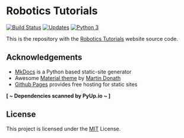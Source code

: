 # Robotics Tutorials
[![Build Status](https://travis-ci.org/robotuts/robotuts.github.io.svg?branch=source)](https://travis-ci.org/robotuts/robotuts.github.io)
[![Updates](https://pyup.io/repos/github/robotuts/robotuts.github.io/shield.svg)](https://pyup.io/repos/github/robotuts/robotuts.github.io/)
[![Python 3](https://pyup.io/repos/github/robotuts/robotuts.github.io/python-3-shield.svg)](https://pyup.io/repos/github/robotuts/robotuts.github.io/)

This is the repository with the [Robotics Tutorials][robotuts] website source code.

[robotuts]: https://robotuts.github.io/

## Acknowledgements

  * [MkDocs][mkdocs] is a Python based static-site generator
  * Awesome [Material theme][mkdocs-material] by [Martin Donath][squidfunk]
  * [Github Pages][gh-pages] provides free hosting for static sites

**[ ~ Dependencies scanned by PyUp.io ~ ]**

[gh-pages]: https://pages.github.com/
[mkdocs]: http://mkdocs.org/
[mkdocs-material]: https://github.com/squidfunk/mkdocs-material
[squidfunk]: https://github.com/squidfunk

## License

This project is licensed under the [MIT](LICENSE) License.

